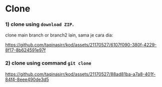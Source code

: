 # Clone

### 1) clone using `download ZIP`.  
clone main branch or branch2 lain, sama je cara dia: 

https://github.com/taqinasirr/kod/assets/21170527/6107f090-380f-4229-8f17-8b624591e97f

### 2) clone using command `git clone`

https://github.com/taqinasirr/kod/assets/21170527/88ad81ba-a7a8-401f-84f4-8eee490de3d5


